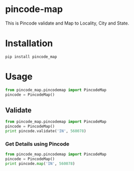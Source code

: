pincode-map
===========

This is Pincode validate and Map to Locality, City and State.

# Installation
`pip install pincode_map`

# Usage
```python
from pincode_map.pincodemap import PincodeMap
pincode = PincodeMap()
```
## Validate

```python
from pincode_map.pincodemap import PincodeMap
pincode = PincodeMap()
print pincode.validate('IN', 560078)
```

### Get Details using Pincode
```python
from pincode_map.pincodemap import PincodeMap
pincode = PincodeMap()
print pincode.map('IN', 560078)
```
